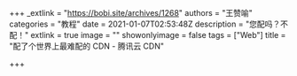 +++
_extlink = "https://bobi.site/archives/1268"
authors = "王赞喻"
categories = "教程"
date = 2021-01-07T02:53:48Z
description = "您配吗？不配！"
extlink = true
image = ""
showonlyimage = false
tags = ["Web"]
title = "配了个世界上最难配的 CDN - 腾讯云 CDN"

+++
